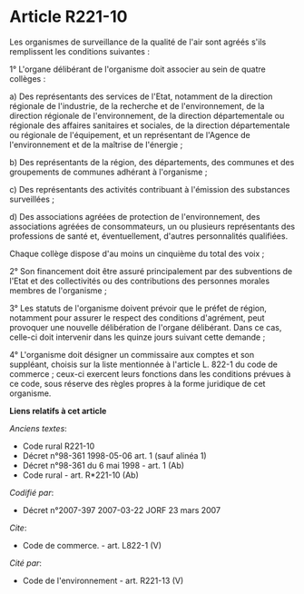 # Article R221-10

Les organismes de surveillance de la qualité de l'air sont agréés s'ils remplissent les conditions suivantes :

1° L'organe délibérant de l'organisme doit associer au sein de quatre collèges :

a) Des représentants des services de l'Etat, notamment de la direction régionale de l'industrie, de la recherche et de
l'environnement, de la direction régionale de l'environnement, de la direction départementale ou régionale des affaires
sanitaires et sociales, de la direction départementale ou régionale de l'équipement, et un représentant de l'Agence de
l'environnement et de la maîtrise de l'énergie ;

b) Des représentants de la région, des départements, des communes et des groupements de communes adhérant à l'organisme ;

c) Des représentants des activités contribuant à l'émission des substances surveillées ;

d) Des associations agréées de protection de l'environnement, des associations agréées de consommateurs, un ou plusieurs
représentants des professions de santé et, éventuellement, d'autres personnalités qualifiées.

Chaque collège dispose d'au moins un cinquième du total des voix ;

2° Son financement doit être assuré principalement par des subventions de l'Etat et des collectivités ou des contributions
des personnes morales membres de l'organisme ;

3° Les statuts de l'organisme doivent prévoir que le préfet de région, notamment pour assurer le respect des conditions
d'agrément, peut provoquer une nouvelle délibération de l'organe délibérant. Dans ce cas, celle-ci doit intervenir dans les
quinze jours suivant cette demande ;

4° L'organisme doit désigner un commissaire aux comptes et son suppléant, choisis sur la liste mentionnée à l'article L.
822-1 du code de commerce ; ceux-ci exercent leurs fonctions dans les conditions prévues à ce code, sous réserve des règles
propres à la forme juridique de cet organisme.

**Liens relatifs à cet article**

_Anciens textes_:

  - Code rural R221-10
  - Décret n°98-361 1998-05-06 art. 1 (sauf alinéa 1)
  - Décret n°98-361 du 6 mai 1998 - art. 1 (Ab)
  - Code rural - art. R*221-10 (Ab)

_Codifié par_:

  - Décret n°2007-397 2007-03-22 JORF 23 mars 2007

_Cite_:

  - Code de commerce. - art. L822-1 (V)

_Cité par_:

  - Code de l'environnement - art. R221-13 (V)

